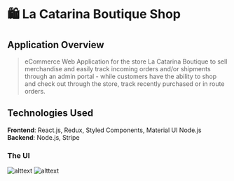 # 🛍 La Catarina Boutique Shop 

## Application Overview
> eCommerce Web Application for the store La Catarina Boutique to sell merchandise and easily track incoming orders and/or shipments through an admin portal - while customers have the ability to shop and check out through the store, track recently purchased or in route orders. 

## Technologies Used
  **Frontend**: React.js, Redux, Styled Components, Material UI Node.js
  <br />
  **Backend**: Node.js, Stripe
### The UI

![alttext](https://imgur.com/mqguZmE.png)
![alttext](https://imgur.com/VKdz4FJ.png)



